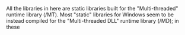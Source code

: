 All the libraries in here are static libraries built for the "Multi-threaded" runtime library (/MT). Most "static" libraries for Windows seem to be instead compiled for the "Multi-threaded DLL" runtime library (/MD); in these 